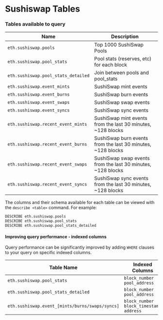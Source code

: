 # Sushiswap Tables

### Tables available to query

| Name                                | Description                                                  |
| ----------------------------------- | ------------------------------------------------------------ |
| `eth.sushiswap.pools`               | Top 1000 SushiSwap Pools                                     |
| `eth.sushiswap.pool_stats`          | Pool stats (reserves, etc) for each block                    |
| `eth.sushiswap.pool_stats_detailed` | Join between pools and pool\_stats                           |
| `eth.sushiswap.event_mints`         | SushiSwap mint events                                        |
| `eth.sushiswap.event_burns`         | SushiSwap burn events                                        |
| `eth.sushiswap.event_swaps`         | SushiSwap swap events                                        |
| `eth.sushiswap.event_syncs`         | SushiSwap sync events                                        |
| `eth.sushiswap.recent_event_mints`  | SushiSwap mint events from the last 30 minutes, \~128 blocks |
| `eth.sushiswap.recent_event_burns`  | SushiSwap burn events from the last 30 minutes, \~128 blocks |
| `eth.sushiswap.recent_event_swaps`  | SushiSwap swap events from the last 30 minutes, \~128 blocks |
| `eth.sushiswap.recent_event_syncs`  | SushiSwap sync events from the last 30 minutes, \~128 blocks |

The columns and their schema available for each table can be viewed with the `describe <table>` command. For example:

```sql
DESCRIBE eth.sushiswap.pools
DESCRIBE eth.sushiswap.pool_stats
DESCRIBE eth.sushiswap.pool_stats_detailed
```

#### Improving query performance - indexed columns

Query performance can be significantly improved by adding `WHERE` clauses to your query on specific indexed columns.

<table><thead><tr><th width="354.5">Table Name</th><th>Indexed Columns</th></tr></thead><tbody><tr><td><code>eth.sushiswap.pool_stats</code></td><td><code>block_number</code> <code>pool_address</code></td></tr><tr><td><code>eth.sushiswap.pool_stats_detailed</code></td><td><code>block_number</code> <code>pool_address</code></td></tr><tr><td><code>eth.sushiswap.event_[mints/burns/swaps/syncs]</code></td><td><code>block_number</code> <code>block_timestamp</code> <code>address</code></td></tr></tbody></table>
